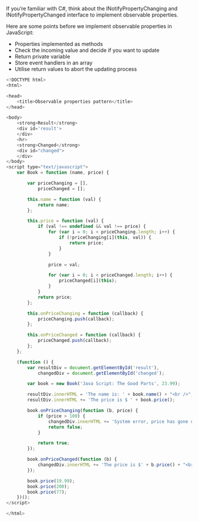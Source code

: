 If you’re familiar with C#, think about the INotifyPropertyChanging and INotifyPropertyChanged interface to implement observable properties.

Here are some points before we implement observable properties in JavaScript:

- Properties  implemented as methods
- Check the incoming value and decide if you want to update
- Return private variable
- Store event handlers in an array
- Utilise return values to abort the updating process

``` js
<!DOCTYPE html>
<html>

<head>
    <title>Observable properties pattern</title>
</head>

<body>
    <strong>Result</strong>
    <div id='result'>
    </div>
    <hr>
    <strong>Changed</strong>
    <div id="changed">
    </div>
</body>
<script type="text/javascript">
    var Book = function (name, price) {

        var priceChanging = [],
            priceChanged = [];

        this.name = function (val) {
            return name;
        };

        this.price = function (val) {
            if (val !== undefined && val !== price) {
                for (var i = 0; i < priceChanging.length; i++) {
                    if (!priceChanging[i](this, val)) {
                        return price;
                    }
                }

                price = val;

                for (var i = 0; i < priceChanged.length; i++) {
                    priceChanged[i](this);
                }
            }
            return price;
        };

        this.onPriceChanging = function (callback) {
            priceChanging.push(callback);
        };

        this.onPriceChanged = function (callback) {
            priceChanged.push(callback);
        };
    };

    (function () {
        var resultDiv = document.getElementById('result'),
            changedDiv = document.getElementById('changed');

        var book = new Book('Java Script: The Good Parts', 23.99);

        resultDiv.innerHTML = 'The name is: ' + book.name() + "<br />";
        resultDiv.innerHTML += 'The price is $ ' + book.price();

        book.onPriceChanging(function (b, price) {
            if (price > 100) {
                changedDiv.innerHTML += 'System error, price has gone unexpectedly high<br/>';
                return false;
            }

            return true;
        });

        book.onPriceChanged(function (b) {
            changedDiv.innerHTML += 'The price is $' + b.price() + "<br/>";
        });

        book.price(19.99);
        book.price(200);
        book.price(77);
    })();
</script>

</html>
```